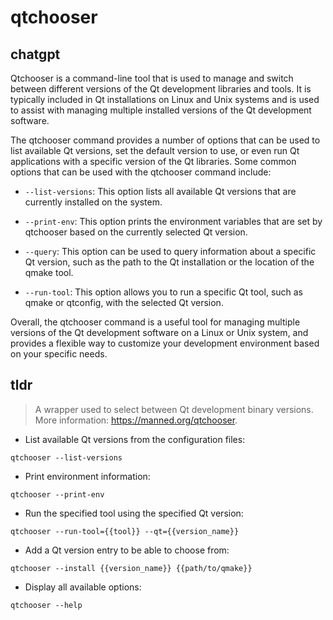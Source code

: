 # qtchooser 
## chatgpt 
Qtchooser is a command-line tool that is used to manage and switch between different versions of the Qt development libraries and tools. It is typically included in Qt installations on Linux and Unix systems and is used to assist with managing multiple installed versions of the Qt development software.

The qtchooser command provides a number of options that can be used to list available Qt versions, set the default version to use, or even run Qt applications with a specific version of the Qt libraries. Some common options that can be used with the qtchooser command include:

- `--list-versions`: This option lists all available Qt versions that are currently installed on the system.

- `--print-env`: This option prints the environment variables that are set by qtchooser based on the currently selected Qt version.

- `--query`: This option can be used to query information about a specific Qt version, such as the path to the Qt installation or the location of the qmake tool.

- `--run-tool`: This option allows you to run a specific Qt tool, such as qmake or qtconfig, with the selected Qt version.

Overall, the qtchooser command is a useful tool for managing multiple versions of the Qt development software on a Linux or Unix system, and provides a flexible way to customize your development environment based on your specific needs. 

## tldr 
 
> A wrapper used to select between Qt development binary versions.
> More information: <https://manned.org/qtchooser>.

- List available Qt versions from the configuration files:

`qtchooser --list-versions`

- Print environment information:

`qtchooser --print-env`

- Run the specified tool using the specified Qt version:

`qtchooser --run-tool={{tool}} --qt={{version_name}}`

- Add a Qt version entry to be able to choose from:

`qtchooser --install {{version_name}} {{path/to/qmake}}`

- Display all available options:

`qtchooser --help`
